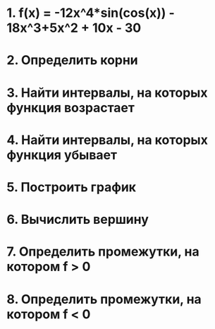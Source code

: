 # 1. f(x) = -12x^4*sin(cos(x)) - 18x^3+5x^2 + 10x - 30
# 2. Определить корни
# 3. Найти интервалы, на которых функция возрастает
# 4. Найти интервалы, на которых функция убывает
# 5. Построить график
# 6. Вычислить вершину
# 7. Определить промежутки, на котором f > 0
# 8. Определить промежутки, на котором f < 0